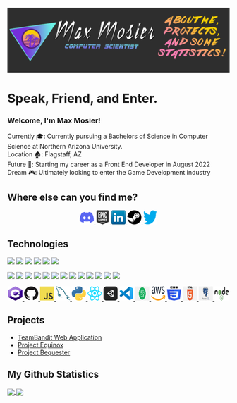 [![Header](https://raw.githubusercontent.com/Mmosier11/Mmosier11/master/assets/github_header.png "Header")](https://maxmosier.com/)

# Speak, Friend, and Enter.
### Welcome, I'm Max Mosier!
Currently 🎓: Currently pursuing a Bachelors of Science in Computer Science at Northern Arizona University. <br/> 
Location 🏠: Flagstaff, AZ <br/> 
Future 🏢: Starting my career as a Front End Developer in August 2022 <br/>
Dream 🎮: Ultimately looking to enter the Game Development industry <br />


## Where else can you find me?
<p align="center">
	<a href="" title="Taxnan#2497"> <img alt="Taxnan #2497" height="32" width="32" src="assets/discord.svg" /> </a>
	<a href="" title="Taxnan"> <img alt="Taxnan"height="32" width="32" src="assets/epicgames.svg" /> </a>
	<a href="https://www.linkedin.com/in/max-mosier/" title="Max Mosier"> <img height="32" width="32" src="assets/linkedin.png" /> </a>
	<a href="https://steamcommunity.com/profiles/76561198067190703" title="Taxnan"> <img height="32" width="32" src="assets/steam.svg" /> </a>
	<a href="https://twitter.com/senpaisumpie" title="@SenpaiSumpie"> <img height="32" width="32" src="assets/twitter.png" /> </a>
</p>

## Technologies
![](https://img.shields.io/github/code/color=pink&style=for-the-badge) 
![](https://img.shields.io/github/contributors/QJMTech/TeamBandit?style=for-the-badge) 
![](https://img.shields.io/github/stars/QJMTech/TeamBandit?style=for-the-badge) 
![](https://img.shields.io/github/forks/QJMTech/TeamBandit?color=orange&style=for-the-badge) 
![](https://img.shields.io/badge/Stage-Alpha%20Development-red?style=for-the-badge) 
![](https://img.shields.io/github/issues/QJMTech/TeamBandit?style=for-the-badge)


![](https://img.shields.io/badge/OS-Linux-informational?style=flat&logo=linux&logoColor=white&color=2bbc8a)
![](https://img.shields.io/badge/Editor-IntelliJ_IDEA-informational?style=flat&logo=intellij-idea&logoColor=white&color=2bbc8a)
![](https://img.shields.io/badge/Code-Python-informational?style=flat&logo=python&logoColor=white&color=2bbc8a)
![](https://img.shields.io/badge/Code-JavaScript-informational?style=flat&logo=javascript&logoColor=white&color=2bbc8a)
![](https://img.shields.io/badge/Code-Golang-informational?style=flat&logo=go&logoColor=white&color=2bbc8a)
![](https://img.shields.io/badge/Code-Make-informational?style=flat&logo=cmake&logoColor=white&color=2bbc8a)
![](https://img.shields.io/badge/Code-Vue-informational?style=flat&logo=vue.js&logoColor=white&color=2bbc8a)
![](https://img.shields.io/badge/Shell-Bash-informational?style=flat&logo=gnu-bash&logoColor=white&color=2bbc8a)
![](https://img.shields.io/badge/Tools-PostgreSQL-informational?style=flat&logo=postgresql&logoColor=white&color=2bbc8a)
![](https://img.shields.io/badge/Tools-Docker-informational?style=flat&logo=docker&logoColor=white&color=2bbc8a)
![](https://img.shields.io/badge/Tools-Kubernetes-informational?style=flat&logo=kubernetes&logoColor=white&color=2bbc8a)
![](https://img.shields.io/badge/Tools-Red_Hat_OpenShift-informational?style=flat&logo=red-hat-open-shift&logoColor=white&color=2bbc8a)
![](https://img.shields.io/badge/Cloud-Digital_Ocean-informational?style=flat&logo=digitalocean&logoColor=white&color=2bbc8a)
<p align="center">
	<a href="" title="C#"> <img height="32" width="32" src="assets/csharp.png" /> </a>
	<a href="" title="Github"> <img height="32" width="32" src="assets/github.png" /> </a>
	<a href="" title="JavaScript"> <img height="32" width="32" src="assets/javascript.png" /> </a>
	<a href="" title="MySQL"> <img height="32" width="32" src="assets/mysql.png" /> </a>
	<a href="" title="Python"> <img height="32" width="32" src="assets/python.png" /> </a>
	<a href="" title="React"> <img height="32" width="32" src="assets/react.png" /> </a>
	<a href="" title="Unity"> <img height="32" width="32" src="assets/unity.png" /> </a>
	<a href="" title="VSCode"> <img height="32" width="32" src="assets/vscode.png" /> </a>
	<a href="" title="Atom"> <img height="32" width="32" src="assets/atom.png" /> </a>
	<a href="" title="AWS"> <img height="32" width="32" src="assets/aws.png" /> </a>
	<a href="" title="CSS3"> <img height="32" width="32" src="assets/css3.png" /> </a>
	<a href="" title="HTML"> <img height="32" width="32" src="assets/html.png" /> </a>
	<a href="" title="PostgreSQL"> <img height="32" width="32" src="assets/postgresql.png" /> </a>
	<a href="" title="NodeJS"> <img height="32" width="32" src="assets/nodejs.png" /> </a>
</p>

## Projects
<ul>
	<li><a href="https://github.com/QJMTech/TeamBandit" title="TeamBandit"> TeamBandit Web Application </a></li>
	<li><a href="https://maxmosier.com/game-projects/project-equinox/index.html" title="Equinox"> Project Equinox </a></li>
	<li><a href="" title="Bequester"> Project Bequester </a></li>
</ul>


## My Github Statistics
<a href="https://github.com/Mmosier11">
  <img align="center" src="https://github-readme-stats.vercel.app/api?username=Mmosier11&show_icons=true&theme=radical" />
</a>
<a href="https://github.com/Mmosier11">
  <img align="center" src="https://github-readme-stats.vercel.app/api/top-langs/?username=Mmosier11&theme=radical"/>
</a>


